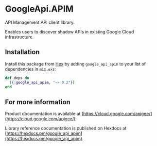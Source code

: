# GoogleApi.APIM

API Management API client library.

Enables users to discover shadow APIs in existing Google Cloud infrastructure.

## Installation

Install this package from [Hex](https://hex.pm) by adding
`google_api_apim` to your list of dependencies in `mix.exs`:

```elixir
def deps do
  [{:google_api_apim, "~> 0.2"}]
end
```

## For more information

Product documentation is available at [https://cloud.google.com/apigee/](https://cloud.google.com/apigee/).

Library reference documentation is published on Hexdocs at
[https://hexdocs.pm/google_api_apim](https://hexdocs.pm/google_api_apim).
